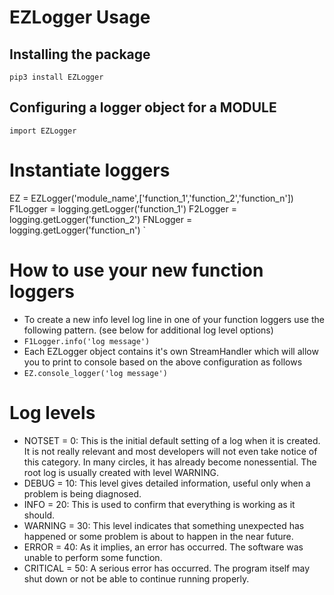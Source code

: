 # EZLogger Usage

## Installing the package

`pip3 install EZLogger`

## Configuring a logger object for a MODULE

`import EZLogger`

# Instantiate loggers
EZ = EZLogger('module_name',['function_1','function_2','function_n'])
F1Logger = logging.getLogger('function_1')
F2Logger = logging.getLogger('function_2')
FNLogger = logging.getLogger('function_n')
`

# How to use your new function loggers

* To create a new info level log line in one of your function loggers use the following pattern. (see below for additional log level options)
* `F1Logger.info('log message')`
* Each EZLogger object contains it's own StreamHandler which will allow you to print to console based on the above configuration as follows
* `EZ.console_logger('log message')`

# Log levels

* NOTSET = 0: This is the initial default setting of a log when it is created. It is not really relevant and most developers will not even take notice of this category. In many circles, it has already become nonessential. The root log is usually created with level WARNING.
* DEBUG = 10: This level gives detailed information, useful only when a problem is being diagnosed.
* INFO = 20: This is used to confirm that everything is working as it should.
* WARNING = 30: This level indicates that something unexpected has happened or some problem is about to happen in the near future.
* ERROR = 40: As it implies, an error has occurred. The software was unable to perform some function.
* CRITICAL = 50: A serious error has occurred. The program itself may shut down or not be able to continue running properly.
